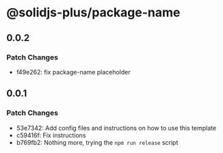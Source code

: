 # @solidjs-plus/package-name

## 0.0.2

### Patch Changes

- f49e262: fix package-name placeholder

## 0.0.1

### Patch Changes

- 53e7342: Add config files and instructions on how to use this template
- c59416f: Fix instructions
- b769fb2: Nothing more, trying the `npm run release` script
